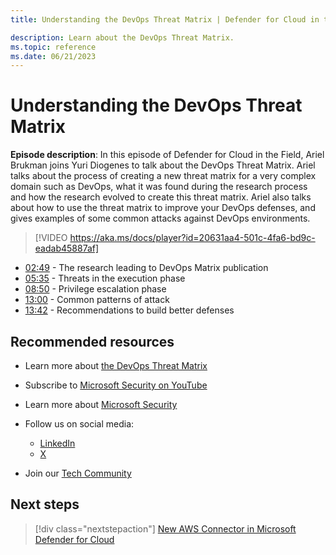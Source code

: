 ```yaml
---
title: Understanding the DevOps Threat Matrix | Defender for Cloud in the Field 

description: Learn about the DevOps Threat Matrix.
ms.topic: reference
ms.date: 06/21/2023
---
```


# Understanding the DevOps Threat Matrix

**Episode description**: In this episode of Defender for Cloud in the Field, Ariel Brukman joins Yuri Diogenes to talk about the DevOps Threat Matrix. Ariel talks about the process of creating a new threat matrix for a very complex domain such as DevOps, what it was found during the research process and how the research evolved to create this threat matrix. Ariel also talks about how to use the threat matrix to improve your DevOps defenses, and gives examples of some common attacks against DevOps environments.

> [!VIDEO https://aka.ms/docs/player?id=20631aa4-501c-4fa6-bd9c-eadab45887af]

- [02:49](/shows/mdc-in-the-field/devops-threat-matrix#time=02m49s) - The research leading to DevOps Matrix publication
- [05:35](/shows/mdc-in-the-field/devops-threat-matrix#time=05m35s) - Threats in the execution phase
- [08:50](/shows/mdc-in-the-field/devops-threat-matrix#time=08m50s) - Privilege escalation phase
- [13:00](/shows/mdc-in-the-field/devops-threat-matrix#time=13m00s) - Common patterns of attack
- [13:42](/shows/mdc-in-the-field/devops-threat-matrix#time=13m42s) - Recommendations to build better defenses

## Recommended resources

- Learn more about [the DevOps Threat Matrix](https://www.microsoft.com/security/blog/2023/04/06/devops-threat-matrix/)
- Subscribe to [Microsoft Security on YouTube](https://www.youtube.com/playlist?list=PL3ZTgFEc7LysiX4PfHhdJPR7S8mGO14YS)
- Learn more about [Microsoft Security](https://msft.it/6002T9HQY)

- Follow us on social media:

  - [LinkedIn](https://www.linkedin.com/showcase/microsoft-security/)
  - [X](https://x.com/msftsecurity)

- Join our [Tech Community](https://aka.ms/SecurityTechCommunity)

## Next steps

> [!div class="nextstepaction"]
> [New AWS Connector in Microsoft Defender for Cloud](episode-one.md)
